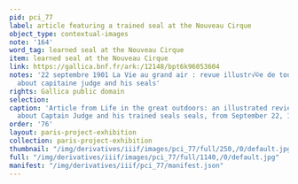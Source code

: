 ```yaml
---
pid: pci_77
label: article featuring a trained seal at the Nouveau Cirque
object_type: contextual-images
note: '164'
word_tag: learned seal at the Nouveau Cirque
item: learned seal at the Nouveau Cirque
link: https://gallica.bnf.fr/ark:/12148/bpt6k96053604
notes: '22 septembre 1901 La Vie au grand air : revue illustr√©e de tous les sports  article
  about capitaine judge and his seals'
rights: Gallica public domain
selection: 
caption: 'Article from Life in the great outdoors: an illustrated review of all sports
  about Captain Judge and his trained seals seals, from September 22, 1901'
order: '76'
layout: paris-project-exhibition
collection: paris-project-exhibition
thumbnail: "/img/derivatives/iiif/images/pci_77/full/250,/0/default.jpg"
full: "/img/derivatives/iiif/images/pci_77/full/1140,/0/default.jpg"
manifest: "/img/derivatives/iiif/pci_77/manifest.json"
---
```

